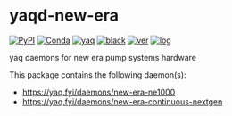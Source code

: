 # yaqd-new-era

[![PyPI](https://img.shields.io/pypi/v/yaqd-new-era)](https://pypi.org/project/yaqd-new-era)
[![Conda](https://img.shields.io/conda/vn/conda-forge/yaqd-new-era)](https://anaconda.org/conda-forge/yaqd-new-era)
[![yaq](https://img.shields.io/badge/framework-yaq-orange)](https://yaq.fyi/)
[![black](https://img.shields.io/badge/code--style-black-black)](https://black.readthedocs.io/)
[![ver](https://img.shields.io/badge/calver-YYYY.M.MICRO-blue)](https://calver.org/)
[![log](https://img.shields.io/badge/change-log-informational)](https://gitlab.com/yaq/yaqd-new-era/-/blob/main/CHANGELOG.md)

yaq daemons for new era pump systems hardware

This package contains the following daemon(s):

- https://yaq.fyi/daemons/new-era-ne1000
- https://yaq.fyi/daemons/new-era-continuous-nextgen